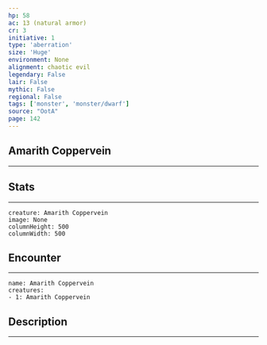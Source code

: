 ```yaml
---
hp: 58
ac: 13 (natural armor)
cr: 3
initiative: 1
type: 'aberration'    
size: 'Huge'
environment: None
alignment: chaotic evil
legendary: False
lair: False
mythic: False
regional: False
tags: ['monster', 'monster/dwarf']
source: "OotA"
page: 142
---
```


## Amarith Coppervein
---



## Stats
---

```statblock
creature: Amarith Coppervein
image: None
columnHeight: 500
columnWidth: 500
```

## Encounter
---

```encounter-table
name: Amarith Coppervein
creatures:
- 1: Amarith Coppervein
```

## Description
---




